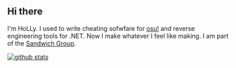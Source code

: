 ## Hi there

I'm HoLLy. I used to write cheating sofwfare for [osu!](https://osu.ppy.sh/) and reverse engineering tools for .NET. Now I make whatever I feel like making.
I am part of the [Sandwich Group](https://github.com/Sandwich-Group).

[![github stats](https://github-profile-trophy.vercel.app/?username=holly-hacker&theme=darkhub&column=7)](https://github.com/ryo-ma/github-profile-trophy)

